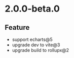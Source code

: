 # 2.0.0-beta.0

## Feature

- support echarts@5
- upgrade dev to vite@3
- upgrade build to rollupx@2
